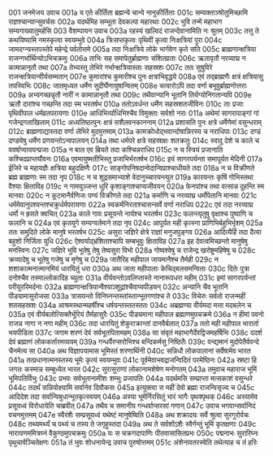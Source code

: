 001    जनमेजय उवाच
001a	य एते कीर्तिता ब्रह्मन्ये चान्ये नानुकीर्तिताः
001c	सम्यक्ताञ्श्रोतुमिच्छामि राज्ञश्चान्यान्सुवर्चसः
002a	यदर्थमिह सम्भूता देवकल्पा महारथाः
002c	भुवि तन्मे महाभाग सम्यगाख्यातुमर्हसि
003 	वैशम्पायन उवाच
003a	रहस्यं खल्विदं राजन्देवानामिति नः श्रुतम्
003c	तत्तु ते कथयिष्यामि नमस्कृत्वा स्वयम्भुवे
004a	त्रिःसप्तकृत्वः पृथिवीं कृत्वा निःक्षत्रियां पुरा
004c	जामदग्न्यस्तपस्तेपे महेन्द्रे पर्वतोत्तमे
005a	तदा निःक्षत्रिये लोके भार्गवेण कृते सति
005c	ब्राह्मणान्क्षत्रिया राजन्गर्भार्थिन्योऽभिचक्रमुः
006a	ताभिः सह समापेतुर्ब्राह्मणाः संशितव्रताः
006c	ऋतावृतौ नरव्याघ्र न कामान्नानृतौ तथा
007a	तेभ्यस्तु लेभिरे गर्भान्क्षत्रियास्ताः सहस्रशः
007c	ततः सुषुविरे राजन्क्षत्रियान्वीर्यसम्मतान्
007e	कुमारांश्च कुमारीश्च पुनः क्षत्राभिवृद्धये
008a	एवं तद्ब्राह्मणैः क्षत्रं क्षत्रियासु तपस्विभिः
008c	जातमृध्यत धर्मेण सुदीर्घेणायुषान्वितम्
008e	चत्वारोऽपि तदा वर्णा बभूवुर्ब्राह्मणोत्तराः
009a	अभ्यगच्छन्नृतौ नारीं न कामान्नानृतौ तथा
009c	तथैवान्यानि भूतानि तिर्यग्योनिगतान्यपि
009e	ऋतौ दारांश्च गच्छन्ति तदा स्म भरतर्षभ
010a	ततोऽवर्धन्त धर्मेण सहस्रशतजीविनः
010c	ताः प्रजाः पृथिवीपाल धर्मव्रतपरायणाः
010e	आधिभिर्व्याधिभिश्चैव विमुक्ताः सर्वशो नराः
011a	अथेमां सागरापाङ्गां गां गजेन्द्रगताखिलाम्
011c	अध्यतिष्ठत्पुनः क्षत्रं सशैलवनकाननाम्
012a	प्रशासति पुनः क्षत्रे धर्मेणेमां वसुन्धराम्
012c	ब्राह्मणाद्यास्तदा वर्णा लेभिरे मुदमुत्तमाम्
013a	कामक्रोधोद्भवान्दोषान्निरस्य च नराधिपाः
013c	दण्डं दण्ड्येषु धर्मेण प्रणयन्तोऽन्वपालयन्
014a	तथा धर्मपरे क्षत्रे सहस्राक्षः शतक्रतुः
014c	स्वादु देशे च काले च ववर्षाप्याययन्प्रजाः
015a	न बाल एव म्रियते तदा कश्चिन्नराधिप
015c	न च स्त्रियं प्रजानाति कश्चिदप्राप्तयौवनः
016a	एवमायुष्मतीभिस्तु प्रजाभिर्भरतर्षभ
016c	इयं सागरपर्यन्ता समापूर्यत मेदिनी
017a	ईजिरे च महायज्ञैः क्षत्रिया बहुदक्षिणैः
017c	साङ्गोपनिषदान्वेदान्विप्राश्चाधीयते तदा
018a	न च विक्रीणते ब्रह्म ब्राह्मणाः स्म तदा नृप
018c	न च शूद्रसमाभ्याशे वेदानुच्चारयन्त्युत
019a	कारयन्तः कृषिं गोभिस्तथा वैश्याः क्षिताविह
019c	न गामयुञ्जन्त धुरि कृशाङ्गाश्चाप्यजीवयन्
020a	फेनपांश्च तथा वत्सान्न दुहन्ति स्म मानवाः
020c	न कूटमानैर्वणिजः पण्यं विक्रीणते तदा
021a	कर्माणि च नरव्याघ्र धर्मोपेतानि मानवाः
021c	धर्ममेवानुपश्यन्तश्चक्रुर्धर्मपरायणाः
022a	स्वकर्मनिरताश्चासन्सर्वे वर्णा नराधिप
022c	एवं तदा नरव्याघ्र धर्मो न ह्रसते क्वचित्
023a	काले गावः प्रसूयन्ते नार्यश्च भरतर्षभ
023c	फलन्त्यृतुषु वृक्षाश्च पुष्पाणि च फलानि च
024a	एवं कृतयुगे सम्यग्वर्तमाने तदा नृप
024c	आपूर्यत मही कृत्स्ना प्राणिभिर्बहुभिर्भृशम्
025a	ततः समुदिते लोके मानुषे भरतर्षभ
025c	असुरा जज्ञिरे क्षेत्रे राज्ञां मनुजपुङ्गव
026a	आदित्यैर्हि तदा दैत्या बहुशो निर्जिता युधि
026c	ऐश्वर्याद्भ्रंशिताश्चापि सम्बभूवुः क्षिताविह
027a	इह देवत्वमिच्छन्तो मानुषेषु मनस्विनः
027c	जज्ञिरे भुवि भूतेषु तेषु तेष्वसुरा विभो
028a	गोष्वश्वेषु च राजेन्द्र खरोष्ट्रमहिषेषु च
028c	क्रव्यादेषु च भूतेषु गजेषु च मृगेषु च
029a	जातैरिह महीपाल जायमानैश्च तैर्मही
029c	न शशाकात्मनात्मानमियं धारयितुं धरा
030a	अथ जाता महीपालाः केचिद्बलसमन्विताः
030c	दितेः पुत्रा दनोश्चैव तस्माल्लोकादिह च्युताः
031a	वीर्यवन्तोऽवलिप्तास्ते नानारूपधरा महीम्
031c	इमां सागरपर्यन्तां परीयुररिमर्दनाः
032a	ब्राह्मणान्क्षत्रियान्वैश्याञ्शूद्रांश्चैवाप्यपीडयन्
032c	अन्यानि चैव भूतानि पीडयामासुरोजसा
033a	त्रासयन्तो विनिघ्नन्तस्तांस्तान्भूतगणांश्च ते
033c	विचेरुः सर्वतो राजन्महीं शतसहस्रशः
034a	आश्रमस्थान्महर्षींश्च धर्षयन्तस्ततस्ततः
034c	अब्रह्मण्या वीर्यमदा मत्ता मदबलेन च
035a	एवं वीर्यबलोत्सिक्तैर्भूरियं तैर्महासुरैः
035c	पीड्यमाना महीपाल ब्रह्माणमुपचक्रमे
036a	न हीमां पवनो राजन्न नागा न नगा महीम्
036c	तदा धारयितुं शेकुराक्रान्तां दानवैर्बलात्
037a	ततो मही महीपाल भारार्ता भयपीडिता
037c	जगाम शरणं देवं सर्वभूतपितामहम्
038a	सा संवृतं महाभागैर्देवद्विजमहर्षिभिः
038c	ददर्श देवं ब्रह्माणं लोककर्तारमव्ययम्
039a	गन्धर्वैरप्सरोभिश्च बन्दिकर्मसु निष्ठितैः
039c	वन्द्यमानं मुदोपेतैर्ववन्दे चैनमेत्य सा
040a	अथ विज्ञापयामास भूमिस्तं शरणार्थिनी
040c	सन्निधौ लोकपालानां सर्वेषामेव भारत
041a	तत्प्रधानात्मनस्तस्य भूमेः कृत्यं स्वयम्भुवः
041c	पूर्वमेवाभवद्राजन्विदितं परमेष्ठिनः
042a	स्रष्टा हि जगतः कस्मान्न सम्बुध्येत भारत
042c	सुरासुराणां लोकानामशेषेण मनोगतम्
043a	तमुवाच महाराज भूमिं भूमिपतिर्विभुः
043c	प्रभवः सर्वभूतानामीशः शम्भुः प्रजापतिः
044a	यदर्थमसि सम्प्राप्ता मत्सकाशं वसुन्धरे
044c	तदर्थं सन्नियोक्ष्यामि सर्वानेव दिवौकसः
045a	इत्युक्त्वा स महीं देवो ब्रह्मा राजन्विसृज्य च
045c	आदिदेश तदा सर्वान्विबुधान्भूतकृत्स्वयम्
046a	अस्या भूमेर्निरसितुं भारं भागैः पृथक्पृथक्
046c	अस्यामेव प्रसूयध्वं विरोधायेति चाब्रवीत्
047a	तथैव च समानीय गन्धर्वाप्सरसां गणान्
047c	उवाच भगवान्सर्वानिदं वचनमुत्तमम्
047e	स्वैरंशैः सम्प्रसूयध्वं यथेष्टं मानुषेष्विति
048a	अथ शक्रादयः सर्वे श्रुत्वा सुरगुरोर्वचः
048c	तथ्यमर्थ्यं च पथ्यं च तस्य ते जगृहुस्तदा
049a	अथ ते सर्वशोंऽशैः स्वैर्गन्तुं भूमिं कृतक्षणाः
049c	नारायणममित्रघ्नं वैकुण्ठमुपचक्रमुः
050a	यः स चक्रगदापाणिः पीतवासासितप्रभः
050c	पद्मनाभः सुरारिघ्नः पृथुचार्वञ्चितेक्षणः
051a	तं भुवः शोधनायेन्द्र उवाच पुरुषोत्तमम्
051c	अंशेनावतरस्वेति तथेत्याह च तं हरिः
